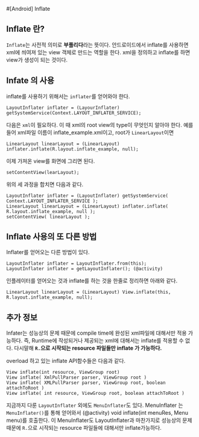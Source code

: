 #[Android] Inflate


## Inflate 란?
`Inflate`는 사전적 의미로 **부풀리다**라는 뜻이다. 안드로이드에서 inflate를 사용하면 xml에 씌여져 있는 view 객체로 만드는 역할을 한다. xml을 정의하고 inflate를 하면 view가 생성이 되는 것이다. 

## Infate 의 사용
inflate를 사용하기 위해서는 `inflater`를 얻어와야 한다.
```
LayoutInflater inflater = (LayourInflater) getSystemService(Context.LAYOUT_INFLATER_SERVICE);
```

다음은 `xml`이 필요하다. 이 때 xml의 root view의 type이 무엇인지 알아야 한다. 예를 들어 xml파일 이름이 inflate_example.xml이고, root가 `LinearLayout`이면
```
LinearLayout linearLayout = (LinearLayout) inflater.inflate(R.layout.inflate_example, null);
```

이제 가져온 view를 화면에 그리면 된다.
```
setContentView(learLayout);
```

위의 세 과정을 합치면 다음과 같다. 
```
LayoutInflater inflater = (LayoutInflater) getSystemService( Context.LAYOUT_INFLATER_SERVICE ); 
LinearLayout linearLayout = (LinearLayout) inflater.inflate( R.layout.inflate_example, null ); 
setContentView( linearLayout ); 
```

## Inflate 사용의 또 다른 방법
Inflater를 얻어오는 다른 방법이 있다. 
```
LayoutInflater inflater = LayoutInflater.from(this);
LayoutInflater inflater = getLayoutInflater(); (@activity)
```

인플레이터를 얻어오는 것과 inflate를 하는 것을 한줄로 정리하면 아래와 같다.
```
LinearLayout linearLayout = (LinearLayout) View.inflate(this, R.layout.inflate_example, null);
```

## 추가 정보
Infater는 성능상의 문제 때문에 compile time에 완성된 xml파일에 대해서만 적용 가능하다. 즉, Runtime에 작성되거나 제공되는 xml에 대해서는 inflate를 적용할 수 없다. 다시말해 **`R.`으로 시작되는 resource 파일들만 inflate 가 가능하다.**

overload 하고 있는 inflate API함수들은 다음과 같다.
```
View inflate(int resource, ViewGroup root)
View inflate( XmlPullParser parser, ViewGroup root )
View inflate( XMLPullParser parser, ViewGroup root, boolean attachToRoot )
View inflate( int resource, ViewGroup root, boolean attachToRoot )
```

지금까지 다룬 `LayoutInflater` 외에도 `MenuInflater`도 있다. MenuInflater 는 `MenuInflater()`를 통해 얻어와서 (@activity) void inflate(int menuRes, Menu menu)를 호출한다. 이 MenuInflater도 LayoutInflater과 마찬가지로 성능상의 문제 때문에 `R.`으로 시작되는 resource 파일들에 대해서만 inflate가능하다. 